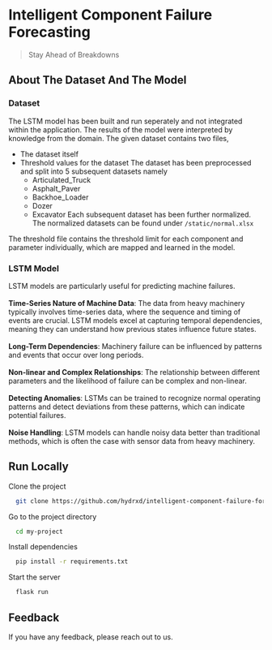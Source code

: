 # Intelligent Component Failure Forecasting
> Stay Ahead of Breakdowns
## About The Dataset And The Model
### Dataset
The LSTM model has been built and run seperately and not integrated within the application. The results of the model were interpreted by knowledge from the domain. The given dataset contains two files,
* The dataset itself
* Threshold values for the dataset
The dataset has been preprocessed and split into 5 subsequent datasets namely
  * Articulated_Truck
  * Asphalt_Paver
  * Backhoe_Loader
  * Dozer
  * Excavator
Each subsequent dataset has been further normalized. The normalized datasets can be found under ``` /static/normal.xlsx ```

The threshold file contains the threshold limit for each component and parameter individually, which are mapped and learned in the model.

### LSTM Model

LSTM models are particularly useful for predicting machine failures.<br><br>
**Time-Series Nature of Machine Data**: The data from heavy machinery typically involves time-series data, where the sequence and timing of events are crucial. LSTM models excel at capturing temporal dependencies, meaning they can understand how previous states influence future states.<br><br>
**Long-Term Dependencies**: Machinery failure can be influenced by patterns and events that occur over long periods.<br><br>
**Non-linear and Complex Relationships**: The relationship between different parameters and the likelihood of failure can be complex and non-linear.<br><br>
**Detecting Anomalies**: LSTMs can be trained to recognize normal operating patterns and detect deviations from these patterns, which can indicate potential failures.<br><br>
**Noise Handling**: LSTM models can handle noisy data better than traditional methods, which is often the case with sensor data from heavy machinery.

## Run Locally

Clone the project

```bash
  git clone https://github.com/hydrxd/intelligent-component-failure-forecasting.git
```

Go to the project directory

```bash
  cd my-project
```

Install dependencies

```bash
  pip install -r requirements.txt
```

Start the server

```bash
  flask run
```

## Feedback

If you have any feedback, please reach out to us.




